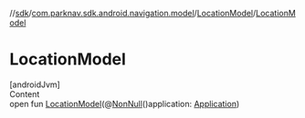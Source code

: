//[sdk](../../../index.md)/[com.parknav.sdk.android.navigation.model](../index.md)/[LocationModel](index.md)/[LocationModel](-location-model.md)



# LocationModel  
[androidJvm]  
Content  
open fun [LocationModel](-location-model.md)(@[NonNull](https://developer.android.com/reference/kotlin/androidx/annotation/NonNull.html)()application: [Application](https://developer.android.com/reference/kotlin/android/app/Application.html))  



